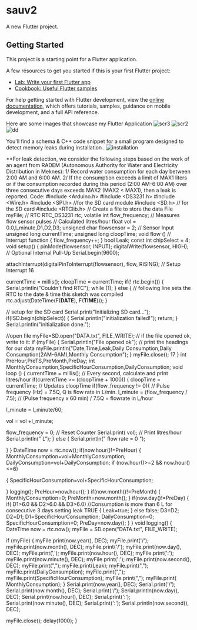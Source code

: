 # sauv2

A new Flutter project.

## Getting Started

This project is a starting point for a Flutter application.

A few resources to get you started if this is your first Flutter project:

- [Lab: Write your first Flutter app](https://docs.flutter.dev/get-started/codelab)
- [Cookbook: Useful Flutter samples](https://docs.flutter.dev/cookbook)

For help getting started with Flutter development, view the
[online documentation](https://docs.flutter.dev/), which offers tutorials,
samples, guidance on mobile development, and a full API reference.

Here are some images that showcase my Flutter Application 
 ![scr3](https://github.com/HindEL3/ConsumptionVisualizer-Flutter/assets/153544537/5bcc5dab-2dbb-4d21-8a69-7a5ab4db374e)
![scr2](https://github.com/HindEL3/ConsumptionVisualizer-Flutter/assets/153544537/0f793046-da57-434d-a92f-e534b377f3ad)
![dd](https://github.com/HindEL3/ConsumptionVisualizer-Flutter/assets/153544537/9aae1587-68c6-4e14-b93c-cf46e37a235a)

 You'll find a schema & C++ code snippet for a small program designed to detect memory leaks during installation .
 ![installation](https://github.com/HindEL3/ConsumptionVisualizer-Flutter/assets/153544537/53780712-3da4-49ef-a70c-7f0c2f2569fe)

**For leak detection, we consider the following steps based on the work of an agent from RADEM (Autonomous Authority for Water and Electricity Distribution in Meknes):
1/ Record water consumption for each day between 2:00 AM and 6:00 AM.
2/ If the consumption exceeds a limit of MAX1 liters or if the consumption recorded during this period (2:00 AM-6:00 AM) over three consecutive days exceeds MAX2 (MAX2 < MAX1), then a leak is reported.
Code:
#include <Arduino.h>
#include <DS3231.h>
#include <Wire.h>
#include <SPI.h> //for the SD card module
#include <SD.h> // for the SD card
#include <RTClib.h>
// Create a file to store the data
File myFile;
// RTC
RTC_DS3231 rtc;
volatile int flow_frequency; // Measures flow sensor pulses
// Calculated litres/hour
float vol = 0.0,l_minute,D1,D2,D3;
unsigned char flowsensor = 2; // Sensor Input
unsigned long currentTime;
unsigned long cloopTime;
void flow () // Interrupt function
{
 flow_frequency++;
}
bool Leak;
const int chipSelect = 4; 
void setup()
{
 pinMode(flowsensor, INPUT);
 digitalWrite(flowsensor, HIGH); // Optional Internal Pull-Up
 Serial.begin(9600);
 
 attachInterrupt(digitalPinToInterrupt(flowsensor), flow, RISING); // Setup Interrupt
16
 
 currentTime = millis();
 cloopTime = currentTime;
 if(! rtc.begin()) {
 Serial.println("Couldn't find RTC");
 while (1);
 }
 else {
 // following line sets the RTC to the date & time this sketch was compiled
 rtc.adjust(DateTime(F(__DATE__), F(__TIME__)));
 }
 
 
 // setup for the SD card
 Serial.print("Initializing SD card...");
 if(!SD.begin(chipSelect)) {
 Serial.println("initialization failed!");
 return;
 }
 Serial.println("initialization done.");
 
 //open file
 myFile=SD.open("DATA.txt", FILE_WRITE);
 // if the file opened ok, write to it:
 if (myFile) {
 Serial.println("File opened ok");
 // print the headings for our data
 myFile.println("Date,Time,Leak,Daily Consumption,Daily Consumption(2AM-6AM),Monthly 
Consumption");
 }
 myFile.close();
17
}
int PreHour,PreTS,PreMonth,PreDay;
int MonthlyConsumption,SpecificHourConsumption,DailyConsumption;
void loop ()
{
 currentTime = millis();
 // Every second, calculate and print litres/hour
 if(currentTime >= (cloopTime + 1000))
 {
 cloopTime = currentTime; // Updates cloopTime
 if(flow_frequency != 0){
 // Pulse frequency (Hz) = 7.5Q, Q is flow rate in L/min.
 l_minute = (flow_frequency / 7.5); // (Pulse frequency x 60 min) / 7.5Q = flowrate in L/hour
 
 l_minute = l_minute/60;
 
 vol = vol +l_minute;
 
 flow_frequency = 0; // Reset Counter
 Serial.print( vol); // Print litres/hour
 Serial.println(" L");
 }
 else {
 Serial.println(" flow rate = 0 ");
 
 }
 }
 DateTime now = rtc.now(); 
 if(now.hour()!=PreHour)
 {
 MonthlyConsumption=vol+MonthlyConsumption;
 DailyConsumption=vol+DailyConsumption;
 if (now.hour()>=2 && now.hour()<=6)

{
 SpecificHourConsumption=vol+SpecificHourConsumption;
 
 }
 logging();
 PreHour=now.hour();
 }
 if(now.month()!=PreMonth)
 {
 MonthlyConsumption=0;
 PreMonth=now.month();
 }
 if(now.day()!=PreDay)
 {
 if( D1>6.0 && D2>6.0 && D3>6.0) //Consumption is more than 6 L for consecutive 3 days 
setting leak TRUE
 {
 Leak=true; 
 }
 else false;
 D3=D2;
 D2=D1;
 D1=SpecificHourConsumption;
 DailyConsumption=0;
 SpecificHourConsumption=0;
 PreDay=now.day();
 }
}
void logging() {
 DateTime now = rtc.now();
 myFile = SD.open("DATA.txt", FILE_WRITE);

 if (myFile) {
 myFile.print(now.year(), DEC);
 myFile.print('/');
 myFile.print(now.month(), DEC);
 myFile.print('/');
 myFile.print(now.day(), DEC);
 myFile.print(',');
 myFile.print(now.hour(), DEC);
 myFile.print(':');
 myFile.print(now.minute(), DEC);
 myFile.print(':');
 myFile.print(now.second(), DEC);
 myFile.print(",");
 myFile.print(Leak);
 myFile.print(",");
 myFile.print(DailyConsumption);
 myFile.print(",");
 myFile.print(SpecificHourConsumption);
 myFile.print(",");
 myFile.print( MonthlyConsumption);
 }
 Serial.print(now.year(), DEC);
 Serial.print('/');
 Serial.print(now.month(), DEC);
 Serial.print('/');
 Serial.println(now.day(), DEC);
 Serial.print(now.hour(), DEC);
 Serial.print(':');
 Serial.print(now.minute(), DEC);
 Serial.print(':');
 Serial.println(now.second(), DEC);

 myFile.close();
 delay(1000); 
}

 

